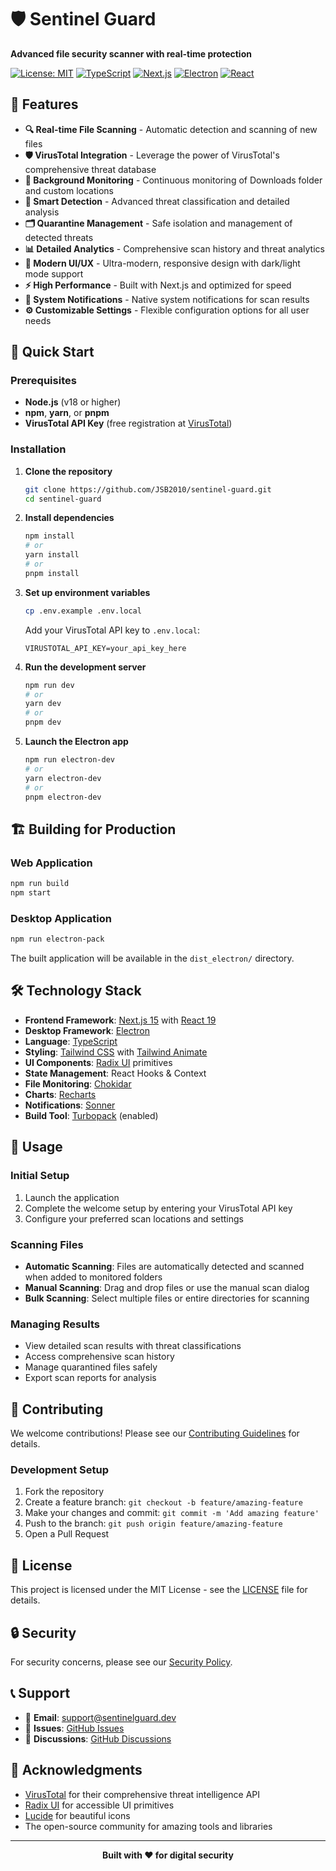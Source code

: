 # 🛡️ Sentinel Guard

**Advanced file security scanner with real-time protection**

[![License: MIT](https://img.shields.io/badge/License-MIT-yellow.svg)](https://opensource.org/licenses/MIT)
[![TypeScript](https://img.shields.io/badge/TypeScript-007ACC?logo=typescript&logoColor=white)](https://www.typescriptlang.org/)
[![Next.js](https://img.shields.io/badge/Next.js-000000?logo=next.js&logoColor=white)](https://nextjs.org/)
[![Electron](https://img.shields.io/badge/Electron-191970?logo=electron&logoColor=white)](https://www.electronjs.org/)
[![React](https://img.shields.io/badge/React-20232A?logo=react&logoColor=61DAFB)](https://reactjs.org/)

## 🌟 Features

- **🔍 Real-time File Scanning** - Automatic detection and scanning of new files
- **🛡️ VirusTotal Integration** - Leverage the power of VirusTotal's comprehensive threat database
- **📁 Background Monitoring** - Continuous monitoring of Downloads folder and custom locations
- **🎯 Smart Detection** - Advanced threat classification and detailed analysis
- **🗂️ Quarantine Management** - Safe isolation and management of detected threats
- **📊 Detailed Analytics** - Comprehensive scan history and threat analytics
- **🌙 Modern UI/UX** - Ultra-modern, responsive design with dark/light mode support
- **⚡ High Performance** - Built with Next.js and optimized for speed
- **🔔 System Notifications** - Native system notifications for scan results
- **⚙️ Customizable Settings** - Flexible configuration options for all user needs

## 🚀 Quick Start

### Prerequisites

- **Node.js** (v18 or higher)
- **npm**, **yarn**, or **pnpm**
- **VirusTotal API Key** (free registration at [VirusTotal](https://www.virustotal.com/))

### Installation

1. **Clone the repository**
   ```bash
   git clone https://github.com/JSB2010/sentinel-guard.git
   cd sentinel-guard
   ```

2. **Install dependencies**
   ```bash
   npm install
   # or
   yarn install
   # or
   pnpm install
   ```

3. **Set up environment variables**
   ```bash
   cp .env.example .env.local
   ```
   Add your VirusTotal API key to `.env.local`:
   ```
   VIRUSTOTAL_API_KEY=your_api_key_here
   ```

4. **Run the development server**
   ```bash
   npm run dev
   # or
   yarn dev
   # or
   pnpm dev
   ```

5. **Launch the Electron app**
   ```bash
   npm run electron-dev
   # or
   yarn electron-dev
   # or
   pnpm electron-dev
   ```

## 🏗️ Building for Production

### Web Application
```bash
npm run build
npm start
```

### Desktop Application
```bash
npm run electron-pack
```

The built application will be available in the `dist_electron/` directory.

## 🛠️ Technology Stack

- **Frontend Framework**: [Next.js 15](https://nextjs.org/) with [React 19](https://reactjs.org/)
- **Desktop Framework**: [Electron](https://www.electronjs.org/)
- **Language**: [TypeScript](https://www.typescriptlang.org/)
- **Styling**: [Tailwind CSS](https://tailwindcss.com/) with [Tailwind Animate](https://github.com/jamiebuilds/tailwindcss-animate)
- **UI Components**: [Radix UI](https://www.radix-ui.com/) primitives
- **State Management**: React Hooks & Context
- **File Monitoring**: [Chokidar](https://github.com/paulmillr/chokidar)
- **Charts**: [Recharts](https://recharts.org/)
- **Notifications**: [Sonner](https://sonner.emilkowal.ski/)
- **Build Tool**: [Turbopack](https://turbo.build/pack) (enabled)

## 📖 Usage

### Initial Setup
1. Launch the application
2. Complete the welcome setup by entering your VirusTotal API key
3. Configure your preferred scan locations and settings

### Scanning Files
- **Automatic Scanning**: Files are automatically detected and scanned when added to monitored folders
- **Manual Scanning**: Drag and drop files or use the manual scan dialog
- **Bulk Scanning**: Select multiple files or entire directories for scanning

### Managing Results
- View detailed scan results with threat classifications
- Access comprehensive scan history
- Manage quarantined files safely
- Export scan reports for analysis

## 🤝 Contributing

We welcome contributions! Please see our [Contributing Guidelines](CONTRIBUTING.md) for details.

### Development Setup
1. Fork the repository
2. Create a feature branch: `git checkout -b feature/amazing-feature`
3. Make your changes and commit: `git commit -m 'Add amazing feature'`
4. Push to the branch: `git push origin feature/amazing-feature`
5. Open a Pull Request

## 📄 License

This project is licensed under the MIT License - see the [LICENSE](LICENSE) file for details.

## 🔒 Security

For security concerns, please see our [Security Policy](SECURITY.md).

## 📞 Support

- 📧 **Email**: support@sentinelguard.dev
- 🐛 **Issues**: [GitHub Issues](https://github.com/JSB2010/sentinel-guard/issues)
- 💬 **Discussions**: [GitHub Discussions](https://github.com/JSB2010/sentinel-guard/discussions)

## 🙏 Acknowledgments

- [VirusTotal](https://www.virustotal.com/) for their comprehensive threat intelligence API
- [Radix UI](https://www.radix-ui.com/) for accessible UI primitives
- [Lucide](https://lucide.dev/) for beautiful icons
- The open-source community for amazing tools and libraries

---

<div align="center">
  <strong>Built with ❤️ for digital security</strong>
</div>
